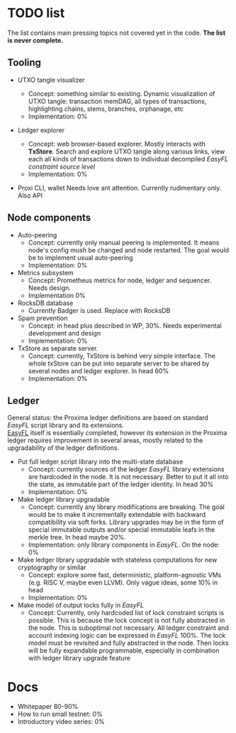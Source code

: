 # TODO list

The list contains main pressing topics not covered yet in the code. **The list is never complete.**

## Tooling
* UTXO tangle visualizer
  - Concept: something similar to existing. Dynamic visualization of UTXO tangle: transaction memDAG, 
all types of transactions, highlighting chains, stems, branches, orphanage, etc
  - Implementation: 0%
  
* Ledger explorer
  - Concept: web browser-based explorer. Mostly interacts with **TxStore**. 
Search and explore UTXO tangle along various links, view each all kinds of transactions down to individual decompiled _EasyFL constraint source level_
  - Implementation: 0%

* Proxi CLI, wallet
Needs love ant attention. Currently rudimentary only. Also API

## Node components
* Auto-peering
  * Concept: currently only manual peering is implemented. It means node's config mush be changed and node restarted. The goal would be to implement usual auto-peering
  * Implementation: 0%
* Metrics subsystem
  * Concept: Prometheus metrics for node, ledger and sequencer. Needs design.
  * Implementation 0%
* RocksDB database
  * Currently Badger is used. Replace with RocksDB
* Spam prevention
  * Concept: in head plus described in WP, 30%. Needs experimental development and design
  * Implementation: 0%
* TxStore as separate server. 
  * Concept: currently, TxStore is behind very simple interface. The whole txStore can be put into separate 
server to be shared by several nodes and ledger explorer. In head 60%
  * Implementation: 0%

## Ledger
General status: the Proxima ledger definitions are based on standard _EasyFL_ script library and its extensions.  
[EasyFL](https://github.com/lunfardo314/easyfl) itself is essentially completed, however its extension in the Proxima ledger requires improvement in several areas, 
mostly related to the upgradability of the ledger definitions.

* Put full ledger script library into the multi-state database 
  - Concept: currently sources of the ledger *EasyFL* library extensions are hardcoded in the node. It is not necessary. 
Better to put it all into the state, as immutable part of the ledger identity. In head 30%
  - Implementation: 0%
* Make ledger library upgradable  
  - Concept: currently any library modifications are breaking. The goal would be to make it incrementally extendable 
with backward compatibility via soft forks.
Library upgrades may be in the form of special immutable outputs and/or special immutable leafs in the merkle tree. In head maybe 20%.
  - Implementation: only library components in _EasyFL_. On the node: 0%
* Make ledger library upgradable with stateless computations for new cryptography or similar
  - Concept: explore some fast, deterministic, platform-agnostic VMs (e.g. RISC V, maybe even LLVM). Only vague ideas, some 10% in head
  - Implementation: 0%
* Make model of output locks fully in _EasyFL_ 
  - Concept: Currently, only hardcoded list of lock constraint scripts is possible. 
This is because the lock concept is not fully abstracted in the node. This is suboptimal not necessary. 
All ledger constraint and account indexing logic can be expressed in _EasyFL_ 100%. The lock model must be revisited and fully abstracted in the node. 
Then locks will be fully expandable programmable, especially in combination with ledger library upgrade feature

# Docs
- Whitepaper 80-90%
- How to run small testnet: 0% 
- Introductory video series: 0%